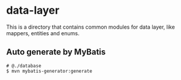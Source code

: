 # data-layer

This is a directory that contains common modules for data layer, like mappers, entities and enums.

## Auto generate by MyBatis
```
# @./database
$ mvn mybatis-generator:generate
```